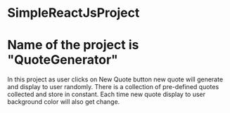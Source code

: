# SimpleReactJsProject

# Name of the project is "QuoteGenerator" 

In this project as user clicks on New Quote button new quote will generate and display to user randomly. There is a collection of pre-defined quotes collected and store in constant. Each time new quote display to user background color will also get change.

